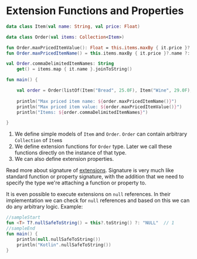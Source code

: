 # Extension Functions and Properties

<div class="language-kotlin" theme="idea" data-min-compiler-version="1.3">

```kotlin
data class Item(val name: String, val price: Float)                                   // 1  

data class Order(val items: Collection<Item>)  

fun Order.maxPricedItemValue(): Float = this.items.maxBy { it.price }?.price ?: 0F    // 2  
fun Order.maxPricedItemName() = this.items.maxBy { it.price }?.name ?: "NO_PRODUCTS"

val Order.commaDelimitedItemNames: String                                             // 3
    get() = items.map { it.name }.joinToString()

fun main() {

    val order = Order(listOf(Item("Bread", 25.0F), Item("Wine", 29.0F), Item("Water", 12.0F)))
    
    println("Max priced item name: ${order.maxPricedItemName()}")
    println("Max priced item value: ${order.maxPricedItemValue()}")
    println("Items: ${order.commaDelimitedItemNames}")

}
```

</div>

1. We define simple models of `Item` and `Order`. `Order` can contain arbitrary `Collection` of `Item`s
2. We define extension functions for `Order` type. Later we call these functions directly on the instance of that type. 
3. We can also define extension properties.

Read more about signature of [extensions](https://kotlinlang.org/docs/reference/extensions.html). Signature
is very much like standard function or property signature, with the addition that we need to specify the type we're attaching a function or property to.

It is even possible to execute extensions on `null` references. In their implementation we can check for `null` references and based on this we can do any arbitrary logic. Example:
   
<div class="language-kotlin" theme="idea" data-min-compiler-version="1.3">

```kotlin
//sampleStart
fun <T> T?.nullSafeToString() = this?.toString() ?: "NULL"  // 1
//sampleEnd
fun main() {
    println(null.nullSafeToString())
    println("Kotlin".nullSafeToString())
}
```

</div>
